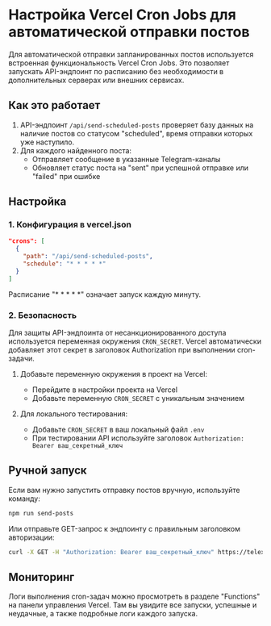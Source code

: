 # Настройка Vercel Cron Jobs для автоматической отправки постов

Для автоматической отправки запланированных постов используется встроенная функциональность Vercel Cron Jobs. Это позволяет запускать API-эндпоинт по расписанию без необходимости в дополнительных серверах или внешних сервисах.

## Как это работает

1. API-эндпоинт `/api/send-scheduled-posts` проверяет базу данных на наличие постов со статусом "scheduled", время отправки которых уже наступило.
2. Для каждого найденного поста:
   - Отправляет сообщение в указанные Telegram-каналы
   - Обновляет статус поста на "sent" при успешной отправке или "failed" при ошибке

## Настройка

### 1. Конфигурация в vercel.json

```json
"crons": [
  {
    "path": "/api/send-scheduled-posts",
    "schedule": "* * * * *"
  }
]
```

Расписание "* * * * *" означает запуск каждую минуту.

### 2. Безопасность

Для защиты API-эндпоинта от несанкционированного доступа используется переменная окружения `CRON_SECRET`. Vercel автоматически добавляет этот секрет в заголовок Authorization при выполнении cron-задачи.

1. Добавьте переменную окружения в проект на Vercel:
   - Перейдите в настройки проекта на Vercel
   - Добавьте переменную `CRON_SECRET` с уникальным значением
   
2. Для локального тестирования:
   - Добавьте `CRON_SECRET` в ваш локальный файл `.env`
   - При тестировании API используйте заголовок `Authorization: Bearer ваш_секретный_ключ`

## Ручной запуск

Если вам нужно запустить отправку постов вручную, используйте команду:

```bash
npm run send-posts
```

Или отправьте GET-запрос к эндпоинту с правильным заголовком авторизации:

```bash
curl -X GET -H "Authorization: Bearer ваш_секретный_ключ" https://telexa.vercel.app/api/send-scheduled-posts
```

## Мониторинг

Логи выполнения cron-задач можно просмотреть в разделе "Functions" на панели управления Vercel. Там вы увидите все запуски, успешные и неудачные, а также подробные логи каждого запуска. 